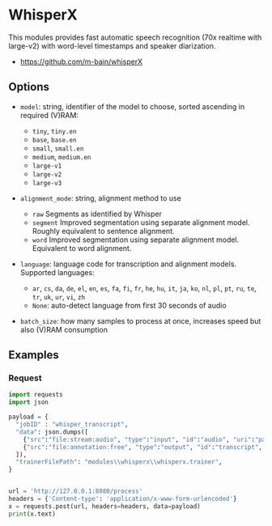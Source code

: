 # WhisperX

This modules provides fast automatic speech recognition (70x realtime with large-v2) with word-level timestamps and
speaker diarization.

* https://github.com/m-bain/whisperX

## Options

- `model`: string, identifier of the model to choose, sorted ascending in required (V)RAM:
    - `tiny`, `tiny.en`
    - `base`, `base.en`
    - `small`, `small.en`
    - `medium`, `medium.en`
    - `large-v1`
    - `large-v2`
    - `large-v3`

- `alignment_mode`: string, alignment method to use
    - `raw` Segments as identified by Whisper
    - `segment` Improved segmentation using separate alignment model. Roughly equivalent to sentence alignment.
    - `word` Improved segmentation using separate alignment model. Equivalent to word alignment.

- `language`: language code for transcription and alignment models. Supported languages:
    - `ar`, `cs`, `da`, `de`, `el`, `en`, `es`, `fa`, `fi`, `fr`, `he`, `hu`, `it`, `ja`, `ko`, `nl`, `pl`, `pt`, `ru`, `te`, `tr`, `uk`, `ur`, `vi`, `zh`
    - `None`: auto-detect language from first 30 seconds of audio
 
- `batch_size`: how many samples to process at once, increases speed but also (V)RAM consumption

## Examples

### Request

```python
import requests
import json

payload = {
  "jobID" : "whisper_transcript",
  "data": json.dumps([
    {"src":"file:stream:audio", "type":"input", "id":"audio", "uri":"path/to/my/file.wav"},
    {"src":"file:annotation:free", "type":"output", "id":"transcript",  "uri":"path/to/my/transcript.annotation"}
  ]),
  "trainerFilePath": "modules\\whisperx\\whisperx.trainer",
}


url = 'http://127.0.0.1:8080/process'
headers = {'Content-type': 'application/x-www-form-urlencoded'}
x = requests.post(url, headers=headers, data=payload)
print(x.text)

```
